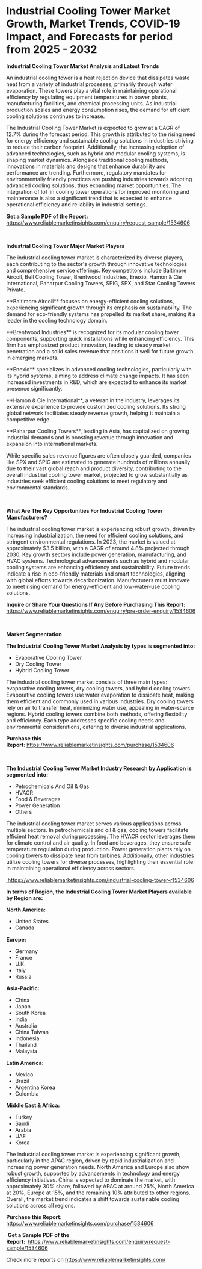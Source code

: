 <p><h1>Industrial Cooling Tower Market Growth, Market Trends, COVID-19 Impact, and Forecasts for period from 2025 - 2032</h1></p><p><strong>Industrial Cooling Tower Market Analysis and Latest Trends</strong></p>
<p><p>An industrial cooling tower is a heat rejection device that dissipates waste heat from a variety of industrial processes, primarily through water evaporation. These towers play a vital role in maintaining operational efficiency by regulating equipment temperatures in power plants, manufacturing facilities, and chemical processing units. As industrial production scales and energy consumption rises, the demand for efficient cooling solutions continues to increase.</p><p>The Industrial Cooling Tower Market is expected to grow at a CAGR of 12.7% during the forecast period. This growth is attributed to the rising need for energy efficiency and sustainable cooling solutions in industries striving to reduce their carbon footprint. Additionally, the increasing adoption of advanced technologies, such as hybrid and modular cooling systems, is shaping market dynamics. Alongside traditional cooling methods, innovations in materials and designs that enhance durability and performance are trending. Furthermore, regulatory mandates for environmentally friendly practices are pushing industries towards adopting advanced cooling solutions, thus expanding market opportunities. The integration of IoT in cooling tower operations for improved monitoring and maintenance is also a significant trend that is expected to enhance operational efficiency and reliability in industrial settings.</p></p>
<p><strong>Get a Sample PDF of the Report:&nbsp;</strong> <a href="https://www.reliablemarketinsights.com/enquiry/request-sample/1534606?utm_campaign=2133&utm_medium=2&utm_source=Github&utm_content=ia&utm_term=17022025&utm_id=industrial-cooling-tower">https://www.reliablemarketinsights.com/enquiry/request-sample/1534606</a></p>
<p>&nbsp;</p>
<p><strong>Industrial Cooling Tower Major Market Players</strong></p>
<p><p>The industrial cooling tower market is characterized by diverse players, each contributing to the sector's growth through innovative technologies and comprehensive service offerings. Key competitors include Baltimore Aircoil, Bell Cooling Tower, Brentwood Industries, Enexio, Hamon & Cie International, Paharpur Cooling Towers, SPIG, SPX, and Star Cooling Towers Private.</p><p>**Baltimore Aircoil** focuses on energy-efficient cooling solutions, experiencing significant growth through its emphasis on sustainability. The demand for eco-friendly systems has propelled its market share, making it a leader in the cooling technology domain.</p><p>**Brentwood Industries** is recognized for its modular cooling tower components, supporting quick installations while enhancing efficiency. This firm has emphasized product innovation, leading to steady market penetration and a solid sales revenue that positions it well for future growth in emerging markets.</p><p>**Enexio** specializes in advanced cooling technologies, particularly with its hybrid systems, aiming to address climate change impacts. It has seen increased investments in R&D, which are expected to enhance its market presence significantly.</p><p>**Hamon & Cie International**, a veteran in the industry, leverages its extensive experience to provide customized cooling solutions. Its strong global network facilitates steady revenue growth, helping it maintain a competitive edge.</p><p>**Paharpur Cooling Towers**, leading in Asia, has capitalized on growing industrial demands and is boosting revenue through innovation and expansion into international markets.</p><p>While specific sales revenue figures are often closely guarded, companies like SPX and SPIG are estimated to generate hundreds of millions annually due to their vast global reach and product diversity, contributing to the overall industrial cooling tower market, projected to grow substantially as industries seek efficient cooling solutions to meet regulatory and environmental standards.</p></p>
<p>&nbsp;</p>
<p><strong>What Are The Key Opportunities For Industrial Cooling Tower Manufacturers?</strong></p>
<p><p>The industrial cooling tower market is experiencing robust growth, driven by increasing industrialization, the need for efficient cooling solutions, and stringent environmental regulations. In 2023, the market is valued at approximately $3.5 billion, with a CAGR of around 4.8% projected through 2030. Key growth sectors include power generation, manufacturing, and HVAC systems. Technological advancements such as hybrid and modular cooling systems are enhancing efficiency and sustainability. Future trends indicate a rise in eco-friendly materials and smart technologies, aligning with global efforts towards decarbonization. Manufacturers must innovate to meet rising demand for energy-efficient and low-water-use cooling solutions.</p></p>
<p><strong>Inquire or Share Your Questions If Any Before Purchasing This Report:</strong> <a href="https://www.reliablemarketinsights.com/enquiry/pre-order-enquiry/1534606?utm_campaign=2133&utm_medium=2&utm_source=Github&utm_content=ia&utm_term=17022025&utm_id=industrial-cooling-tower">https://www.reliablemarketinsights.com/enquiry/pre-order-enquiry/1534606</a></p>
<p>&nbsp;</p>
<p><strong>Market Segmentation</strong></p>
<p><strong>The Industrial Cooling Tower Market Analysis by types is segmented into:</strong></p>
<p><ul><li>Evaporative Cooling Tower</li><li>Dry Cooling Tower</li><li>Hybrid Cooling Tower</li></ul></p>
<p><p>The industrial cooling tower market consists of three main types: evaporative cooling towers, dry cooling towers, and hybrid cooling towers. Evaporative cooling towers use water evaporation to dissipate heat, making them efficient and commonly used in various industries. Dry cooling towers rely on air to transfer heat, minimizing water use, appealing in water-scarce regions. Hybrid cooling towers combine both methods, offering flexibility and efficiency. Each type addresses specific cooling needs and environmental considerations, catering to diverse industrial applications.</p></p>
<p><strong>Purchase this Report:&nbsp;</strong><a href="https://www.reliablemarketinsights.com/purchase/1534606?utm_campaign=2133&utm_medium=2&utm_source=Github&utm_content=ia&utm_term=17022025&utm_id=industrial-cooling-tower">https://www.reliablemarketinsights.com/purchase/1534606</a></p>
<p>&nbsp;</p>
<p><strong>The Industrial Cooling Tower Market Industry Research by Application is segmented into:</strong></p>
<p><ul><li>Petrochemicals And Oil & Gas</li><li>HVACR</li><li>Food & Beverages</li><li>Power Generation</li><li>Others</li></ul></p>
<p><p>The industrial cooling tower market serves various applications across multiple sectors. In petrochemicals and oil & gas, cooling towers facilitate efficient heat removal during processing. The HVACR sector leverages them for climate control and air quality. In food and beverages, they ensure safe temperature regulation during production. Power generation plants rely on cooling towers to dissipate heat from turbines. Additionally, other industries utilize cooling towers for diverse processes, highlighting their essential role in maintaining operational efficiency across sectors.</p></p>
<p><a href="https://www.reliablemarketinsights.com/industrial-cooling-tower-r1534606?utm_campaign=2133&utm_medium=2&utm_source=Github&utm_content=ia&utm_term=17022025&utm_id=industrial-cooling-tower">&nbsp;https://www.reliablemarketinsights.com/industrial-cooling-tower-r1534606</a></p>
<p><strong>In terms of Region, the Industrial Cooling Tower Market Players available by Region are:</strong></p>
<p>
    <p> <strong> North America: </strong>
        <ul>
            <li>United States</li>
            <li>Canada</li>
        </ul>
        </p> 
    <p> <strong> Europe: </strong>
        <ul>
            <li>Germany</li>
            <li>France</li>
            <li>U.K.</li>
            <li>Italy</li>
            <li>Russia</li>
        </ul>
        </p> 
    <p> <strong> Asia-Pacific: </strong>
        <ul>
            <li>China</li>
            <li>Japan</li>
            <li>South Korea</li>
            <li>India</li>
            <li>Australia</li>
            <li>China Taiwan</li>
            <li>Indonesia</li>
            <li>Thailand</li>
            <li>Malaysia</li>
        </ul>
        </p> 
    <p> <strong> Latin America: </strong>
        <ul>
            <li>Mexico</li>
            <li>Brazil</li>
            <li>Argentina Korea</li>
            <li>Colombia</li>
        </ul>
        </p> 
    <p> <strong> Middle East & Africa: </strong>
        <ul>
            <li>Turkey</li>
            <li>Saudi</li>
            <li>Arabia</li>
            <li>UAE</li>
            <li>Korea</li>
        </ul>
    </p>
    </p>
<p><p>The industrial cooling tower market is experiencing significant growth, particularly in the APAC region, driven by rapid industrialization and increasing power generation needs. North America and Europe also show robust growth, supported by advancements in technology and energy efficiency initiatives. China is expected to dominate the market, with approximately 30% share, followed by APAC at around 25%, North America at 20%, Europe at 15%, and the remaining 10% attributed to other regions. Overall, the market trend indicates a shift towards sustainable cooling solutions across all regions.</p></p>
<p><strong>Purchase this Report: </strong><a href="https://www.reliablemarketinsights.com/purchase/1534606?utm_campaign=2133&utm_medium=2&utm_source=Github&utm_content=ia&utm_term=17022025&utm_id=industrial-cooling-tower">https://www.reliablemarketinsights.com/purchase/1534606</a></p>
<p>&nbsp;<strong>Get a Sample PDF of the Report:&nbsp;&nbsp;</strong><a href="https://www.reliablemarketinsights.com/enquiry/request-sample/1534606?utm_campaign=2133&utm_medium=2&utm_source=Github&utm_content=ia&utm_term=17022025&utm_id=industrial-cooling-tower">https://www.reliablemarketinsights.com/enquiry/request-sample/1534606</a></p>
<p><strong></strong></p>
<p>Check more reports on <a href="https://www.reliablemarketinsights.com/?utm_campaign=2133&utm_medium=2&utm_source=Github&utm_content=ia&utm_term=17022025&utm_id=industrial-cooling-tower">https://www.reliablemarketinsights.com/</a></p>